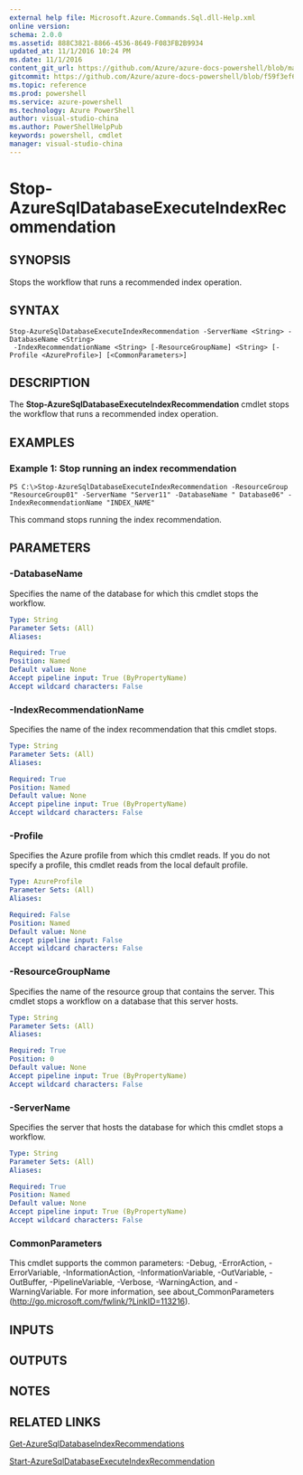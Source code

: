 ```yaml
---
external help file: Microsoft.Azure.Commands.Sql.dll-Help.xml
online version: 
schema: 2.0.0
ms.assetid: 888C3821-8866-4536-8649-F083FB2B9934
updated_at: 11/1/2016 10:24 PM
ms.date: 11/1/2016
content_git_url: https://github.com/Azure/azure-docs-powershell/blob/master/azureps-cmdlets-docs/ResourceManager/AzureRM.Sql/v0.9.8/Stop-AzureSqlDatabaseExecuteIndexRecommendation.md
gitcommit: https://github.com/Azure/azure-docs-powershell/blob/f59f3ef60bc592383812213e69fd77ba950759ed/azureps-cmdlets-docs/ResourceManager/AzureRM.Sql/v0.9.8/Stop-AzureSqlDatabaseExecuteIndexRecommendation.md
ms.topic: reference
ms.prod: powershell
ms.service: azure-powershell
ms.technology: Azure PowerShell
author: visual-studio-china
ms.author: PowerShellHelpPub
keywords: powershell, cmdlet
manager: visual-studio-china
---
```


# Stop-AzureSqlDatabaseExecuteIndexRecommendation

## SYNOPSIS
Stops the workflow that runs a recommended index operation.

## SYNTAX

```
Stop-AzureSqlDatabaseExecuteIndexRecommendation -ServerName <String> -DatabaseName <String>
 -IndexRecommendationName <String> [-ResourceGroupName] <String> [-Profile <AzureProfile>] [<CommonParameters>]
```

## DESCRIPTION
The **Stop-AzureSqlDatabaseExecuteIndexRecommendation** cmdlet stops the workflow that runs a recommended index operation.

## EXAMPLES

### Example 1: Stop running an index recommendation
```
PS C:\>Stop-AzureSqlDatabaseExecuteIndexRecommendation -ResourceGroup "ResourceGroup01" -ServerName "Server11" -DatabaseName " Database06" -IndexRecommendationName "INDEX_NAME"
```

This command stops running the index recommendation.

## PARAMETERS

### -DatabaseName
Specifies the name of the database for which this cmdlet stops the workflow.

```yaml
Type: String
Parameter Sets: (All)
Aliases: 

Required: True
Position: Named
Default value: None
Accept pipeline input: True (ByPropertyName)
Accept wildcard characters: False
```

### -IndexRecommendationName
Specifies the name of the index recommendation that this cmdlet stops.

```yaml
Type: String
Parameter Sets: (All)
Aliases: 

Required: True
Position: Named
Default value: None
Accept pipeline input: True (ByPropertyName)
Accept wildcard characters: False
```

### -Profile
Specifies the Azure profile from which this cmdlet reads.
If you do not specify a profile, this cmdlet reads from the local default profile.

```yaml
Type: AzureProfile
Parameter Sets: (All)
Aliases: 

Required: False
Position: Named
Default value: None
Accept pipeline input: False
Accept wildcard characters: False
```

### -ResourceGroupName
Specifies the name of the resource group that contains the server.
This cmdlet stops a workflow on a database that this server hosts.

```yaml
Type: String
Parameter Sets: (All)
Aliases: 

Required: True
Position: 0
Default value: None
Accept pipeline input: True (ByPropertyName)
Accept wildcard characters: False
```

### -ServerName
Specifies the server that hosts the database for which this cmdlet stops a workflow.

```yaml
Type: String
Parameter Sets: (All)
Aliases: 

Required: True
Position: Named
Default value: None
Accept pipeline input: True (ByPropertyName)
Accept wildcard characters: False
```

### CommonParameters
This cmdlet supports the common parameters: -Debug, -ErrorAction, -ErrorVariable, -InformationAction, -InformationVariable, -OutVariable, -OutBuffer, -PipelineVariable, -Verbose, -WarningAction, and -WarningVariable. For more information, see about_CommonParameters (http://go.microsoft.com/fwlink/?LinkID=113216).

## INPUTS

## OUTPUTS

## NOTES

## RELATED LINKS

[Get-AzureSqlDatabaseIndexRecommendations](xref:ResourceManager/AzureRM.Sql/v0.9.8/Get-AzureSqlDatabaseIndexRecommendations.md)

[Start-AzureSqlDatabaseExecuteIndexRecommendation](xref:ResourceManager/AzureRM.Sql/v0.9.8/Start-AzureSqlDatabaseExecuteIndexRecommendation.md)


